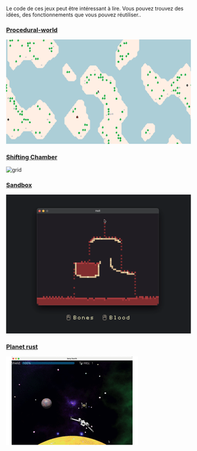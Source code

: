Le code de ces jeux peut être intéressant à lire.
Vous pouvez trouvez des idées, des fonctionnements que vous pouvez réutiliser..

### [Procedural-world](https://github.com/bones-ai/rust-procedural-world)
![Procedural](https://github.com/bones-ai/rust-procedural-world/raw/main/screenshot.png)

### [Shifting Chamber](https://github.com/maciekglowka/shifting_chamber)
![grid](https://pbs.twimg.com/media/Fspz6fOXoAEI511?format=png&name=900x900)

### [Sandbox](https://github.com/Hugo-Dz/rust-sandbox)
![Sandobx preview](https://github.com/Hugo-Dz/rust-sandbox/raw/main/screenshots/thumbnail.png)

### [Planet rust](https://github.com/Rust-Ninja-Sabi/rust-bevy-fourth)
![Planet](https://github.com/Rust-Ninja-Sabi/rust-bevy-fourth/raw/master/img/step3.gif)
